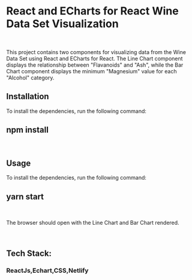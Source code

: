 <h1>React and ECharts for React Wine Data Set Visualization</h1>
<br/>
<p>This project contains two components for visualizing data from the Wine Data Set using React and ECharts for React. The Line Chart component displays the relationship between "Flavanoids" and "Ash", while the Bar Chart component displays the minimum "Magnesium" value for each "Alcohol" category. </p>

<h2>Installation</h2>
<p>To install the dependencies, run the following command:
<br/>
<h2> npm install</h2>
<br/>

<h2>Usage</h2>
<p>To install the dependencies, run the following command: 
<br/>

<h2>yarn start</h2>
<br/>
<p>The browser should open with the Line Chart and Bar Chart rendered.</p>
<br/>

<h2>Tech Stack:</h2>
<h3> ReactJs,Echart,CSS,Netlify</h3>
